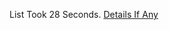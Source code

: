 List Took 28 Seconds.
[Details If Any](https://github.com/deathbybandaid/piholeparser/blob/master/RecentRunLogs/parsingscripts/abusechZeuSDomainBlocklistBadDomains.md)

